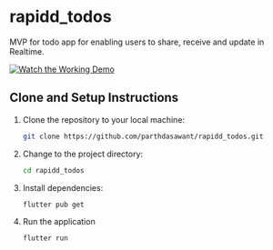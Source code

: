 # rapidd_todos

MVP for todo app for enabling users to share, receive and update in Realtime.

[![Watch the Working Demo](https://res.cloudinary.com/marcomontalbano/image/upload/v1725446198/video_to_markdown/images/youtube--GwyEu1_MlR4-c05b58ac6eb4c4700831b2b3070cd403.jpg)](https://youtu.be/GwyEu1_MlR4 "Working Demo")


## Clone and Setup Instructions

1. Clone the repository to your local machine:

    ```bash
    git clone https://github.com/parthdasawant/rapidd_todos.git
    ```

2. Change to the project directory:

    ```bash
    cd rapidd_todos
    ```

3. Install dependencies:

    ```bash
    flutter pub get
    ```
    
4. Run the application

   ```bash
   flutter run
   ```
